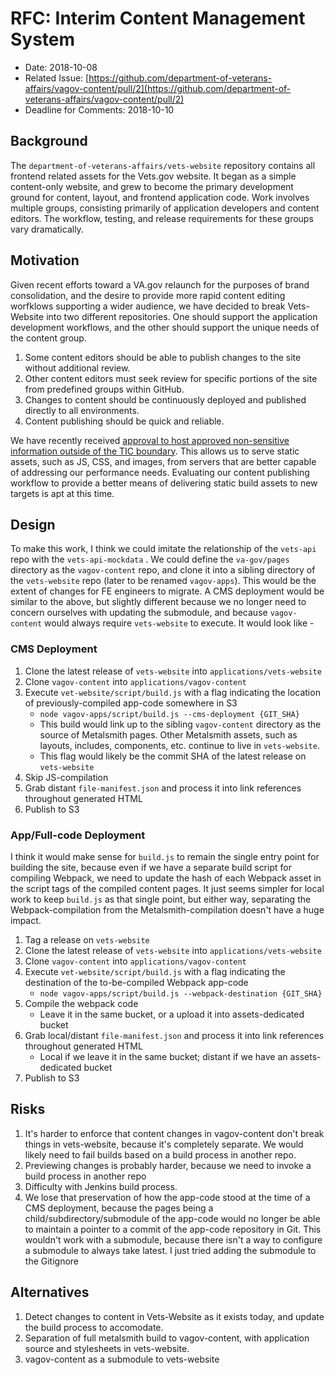 # RFC: Interim Content Management System

* Date: 2018-10-08
* Related Issue: [https://github.com/department-of-veterans-affairs/vagov-content/pull/2](https://github.com/department-of-veterans-affairs/vagov-content/pull/2)
* Deadline for Comments: 2018-10-10

## Background

The `department-of-veterans-affairs/vets-website` repository contains all frontend related assets for the Vets.gov website. It began as a simple content-only website, and grew to become the primary development ground for content, layout, and frontend application code. Work involves multiple groups, consisting primarily of application developers and content editors. The workflow, testing, and release requirements for these groups vary dramatically.

## Motivation

Given recent efforts toward a VA.gov relaunch for the purposes of brand consolidation, and the desire to provide more rapid content editing worfklows supporting a wider audience, we have decided to break Vets-Website into two different repositories. One should support the application development workflows, and the other should support the unique needs of the content group.

1. Some content editors should be able to publish changes to the site without additional review.
2. Other content editors must seek review for specific portions of the site from predefined groups within GitHub.
3. Changes to content should be continuously deployed and published directly to all environments.
4. Content publishing should be quick and reliable.

We have recently received [approval to host approved non-sensitive information outside of the TIC boundary](1361-interim-content-management-system.md). This allows us to serve static assets, such as JS, CSS, and images, from servers that are better capable of addressing our performance needs. Evaluating our content publishing workflow to provide a better means of delivering static build assets to new targets is apt at this time.

## Design

To make this work, I think we could imitate the relationship of the `vets-api` repo with the `vets-api-mockdata` . We could define the `va-gov/pages` directory as the `vagov-content` repo, and clone it into a sibling directory of the `vets-website` repo \(later to be renamed `vagov-apps`\). This would be the extent of changes for FE engineers to migrate. A CMS deployment would be similar to the above, but slightly different because we no longer need to concern ourselves with updating the submodule, and because `vagov-content` would always require `vets-website` to execute. It would look like -

### CMS Deployment

1. Clone the latest release of `vets-website` into `applications/vets-website`
2. Clone `vagov-content` into `applications/vagov-content`
3. Execute `vet-website/script/build.js` with a flag indicating the location of previously-compiled app-code somewhere in S3
   * `node vagov-apps/script/build.js --cms-deployment {GIT_SHA}`
   * This build would link up to the sibling `vagov-content` directory as the source of Metalsmith pages. Other Metalsmith assets, such as layouts, includes, components, etc. continue to live in `vets-website`.
   * This flag would likely be the commit SHA of the latest release on `vets-website`
4. Skip JS-compilation
5. Grab distant `file-manifest.json` and process it into link references throughout generated HTML
6. Publish to S3

### App/Full-code Deployment

I think it would make sense for `build.js` to remain the single entry point for building the site, because even if we have a separate build script for compiling Webpack, we need to update the hash of each Webpack asset in the script tags of the compiled content pages. It just seems simpler for local work to keep `build.js` as that single point, but either way, separating the Webpack-compilation from the Metalsmith-compilation doesn't have a huge impact.

1. Tag a release on `vets-website`
2. Clone the latest release of `vets-website` into `applications/vets-website`
3. Clone `vagov-content` into `applications/vagov-content`
4. Execute `vet-website/script/build.js` with a flag indicating the destination of the to-be-compiled Webpack app-code
   * `node vagov-apps/script/build.js --webpack-destination {GIT_SHA}`
5. Compile the webpack code
   * Leave it in the same bucket, or a upload it into assets-dedicated bucket
6. Grab local/distant `file-manifest.json` and process it into link references throughout generated HTML
   * Local if we leave it in the same bucket; distant if we have an assets-dedicated bucket
7. Publish to S3

## Risks

1. It's harder to enforce that content changes in vagov-content don't break things in vets-website, because it's completely separate. We would likely need to fail builds based on a build process in another repo.
2. Previewing changes is probably harder, because we need to invoke a build process in another repo
3. Difficulty with Jenkins build process. 
4. We lose that preservation of how the app-code stood at the time of a CMS deployment, because the pages being a child/subdirectory/submodule of the app-code would no longer be able to maintain a pointer to  a commit of the app-code repository in Git. This wouldn't work with a submodule, because there isn't a way to configure a submodule to always take latest. I just tried adding the submodule to the Gitignore

## Alternatives

1. Detect changes to content in Vets-Website as it exists today, and update the build process to accomodate.
2. Separation of full metalsmith build to vagov-content, with application source and stylesheets in vets-website.
3. vagov-content as a submodule to vets-website

